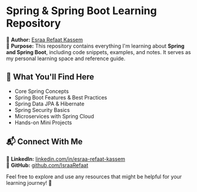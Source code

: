 # Spring & Spring Boot Learning Repository

📌 **Author:** [Esraa Refaat Kassem](https://github.com/IsraaRefaat)  
📌 **Purpose:** This repository contains everything I'm learning about **Spring and Spring Boot**, including code snippets, examples, and notes. It serves as my personal learning space and reference guide.

## 📖 What You'll Find Here
- Core Spring Concepts
- Spring Boot Features & Best Practices
- Spring Data JPA & Hibernate
- Spring Security Basics
- Microservices with Spring Cloud
- Hands-on Mini Projects

## 📬 Connect With Me
💼 **LinkedIn:** [linkedin.com/in/esraa-refaat-kassem](https://linkedin.com/in/esraa-refaat-kassem)  
🐙 **GitHub:** [github.com/IsraaRefaat](https://github.com/IsraaRefaat)  

Feel free to explore and use any resources that might be helpful for your learning journey! 🚀
